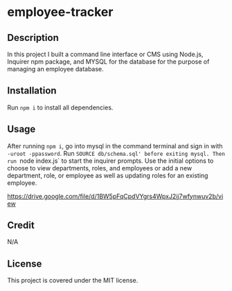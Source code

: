 # employee-tracker

## Description
In this project I built a command line interface or CMS using Node.js, Inquirer npm package, and MYSQL for the database for the purpose of managing an employee database.

## Installation
Run `npm i` to install all dependencies.

## Usage
After running `npm i`, go into mysql in the command terminal and sign in with `-uroot -ppassword`. Run `SOURCE db/schema.sql' before exiting mysql. Then run `node index.js` to start the inquirer prompts. Use the initial options to choose to view departments, roles, and employees or add a new department, role, or employee as well as updating roles for an existing employee.

https://drive.google.com/file/d/1BW5pFqCpdVYgrs4WpxJ2ij7wfynwuv2b/view

## Credit
N/A

## License
This project is covered under the MIT license.
